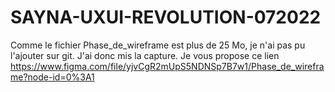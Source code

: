 # SAYNA-UXUI-REVOLUTION-072022

Comme le fichier Phase_de_wireframe est plus de 25 Mo, je n'ai pas pu l'ajouter sur git. J'ai donc mis la capture. 
Je vous propose ce lien https://www.figma.com/file/yjvCgR2mUpS5NDNSp7B7w1/Phase_de_wireframe?node-id=0%3A1
